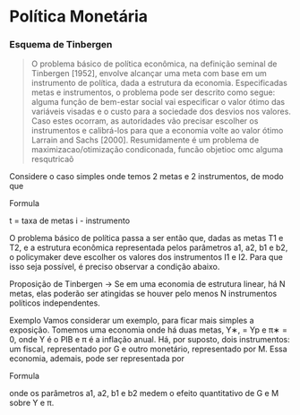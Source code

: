 # Política Monetária

### Esquema de Tinbergen
> O problema básico de política econômica, na definição seminal de Tinbergen [1952], envolve alcançar uma meta com base em um
instrumento de política, dada a estrutura da economia. Especificadas metas e instrumentos, o problema pode ser descrito
como segue: alguma função de bem-estar social vai especificar o valor ótimo das variáveis visadas e o custo para a sociedade dos desvios nos valores. Caso estes ocorram, as autoridades vão precisar escolher os instrumentos e calibrá-los para que a economia volte ao valor ótimo Larrain and Sachs [2000]. Resumidamente é um problema de maximizacao/otimização condiconada, funcão objetioc omc alguma resqutricaõ 

Considere o caso simples onde temos 2 metas e 2 instrumentos, de
modo que


Formula

t = taxa de metas 
i - instrumento 


O problema básico de política passa a ser então que, dadas as metas
T1 e T2, e a estrutura econômica representada pelos parâmetros
a1, a2, b1 e b2, o policymaker deve escolher os valores dos
instrumentos I1 e I2. Para que isso seja possível, é preciso observar a
condição abaixo.

Proposição de Tinbergen -> Se em uma economia de estrutura linear, há N metas, elas poderão
ser atingidas se houver pelo menos N instrumentos políticos
independentes.

Exemplo 
Vamos considerar um exemplo, para ficar mais simples a exposição.
Tomemos uma economia onde há duas metas, Y∗, = Yp e π∗ = 0, onde Y é o PIB e π é a inflação anual. Há, por suposto, dois
instrumentos: um fiscal, representado por G e outro monetário,
representado por M. Essa economia, ademais, pode ser
representada por

Formula

onde os parâmetros a1, a2, b1 e b2 medem o efeito quantitativo de
G e M sobre Y e π.
